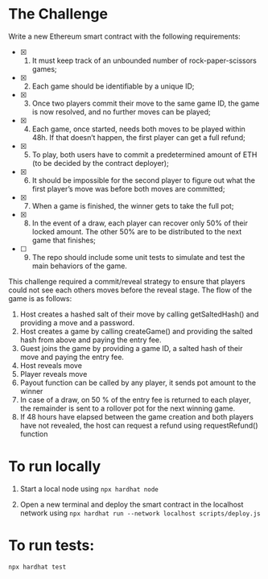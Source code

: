 # The Challenge

Write a new Ethereum smart contract with the following requirements:

- [x] 1. It must keep track of an unbounded number of rock-paper-scissors
     games;
- [x] 2. Each game should be identifiable by a unique ID;
- [x] 3. Once two players commit their move to the same game ID, the game
     is now resolved, and no further moves can be played;
- [x] 4. Each game, once started, needs both moves to be played within 48h.
     If that doesn’t happen, the first player can get a full refund;
- [x] 5. To play, both users have to commit a predetermined amount of ETH (to
     be decided by the contract deployer);
- [x] 6. It should be impossible for the second player to figure out what the
     first player’s move was before both moves are committed;
- [x] 7. When a game is finished, the winner gets to take the full pot;
- [x] 8. In the event of a draw, each player can recover only 50% of their
     locked amount. The other 50% are to be distributed to the next game
     that finishes;
- [ ] 9. The repo should include some unit tests to simulate and test the main
     behaviors of the game.

This challenge required a commit/reveal strategy to ensure that players could not see each others moves before the reveal stage. The flow of the game is as follows:

1. Host creates a hashed salt of their move by calling getSaltedHash() and providing a move and a password.
2. Host creates a game by calling createGame() and providing the salted hash from above and paying the entry fee.
3. Guest joins the game by providing a game ID, a salted hash of their move and paying the entry fee.
4. Host reveals move
5. Player reveals move
6. Payout function can be called by any player, it sends pot amount to the winner
7. In case of a draw, on 50 % of the entry fee is returned to each player, the remainder is sent to a rollover pot for the next winning game.
8. If 48 hours have elapsed between the game creation and both players have not revealed, the host can request a refund using requestRefund() function

# To run locally

1. Start a local node using
   `npx hardhat node`

2. Open a new terminal and deploy the smart contract in the localhost network using
   `npx hardhat run --network localhost scripts/deploy.js`

# To run tests:

`npx hardhat test`

